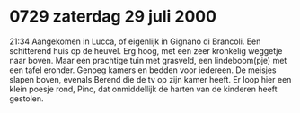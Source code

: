 # 0729 zaterdag 29 juli 2000
21:34	Aangekomen in Lucca, of eigenlijk in Gignano di Brancoli. Een schitterend huis op de heuvel. Erg hoog, met een zeer kronkelig weggetje naar boven. Maar een prachtige tuin met grasveld, een lindeboom(pje) met een tafel eronder. Genoeg kamers en bedden voor iedereen. De meisjes slapen boven, evenals Berend die de tv op zijn kamer heeft. Er loop hier een klein poesje rond, Pino, dat onmiddellijk de harten van de kinderen heeft gestolen.
